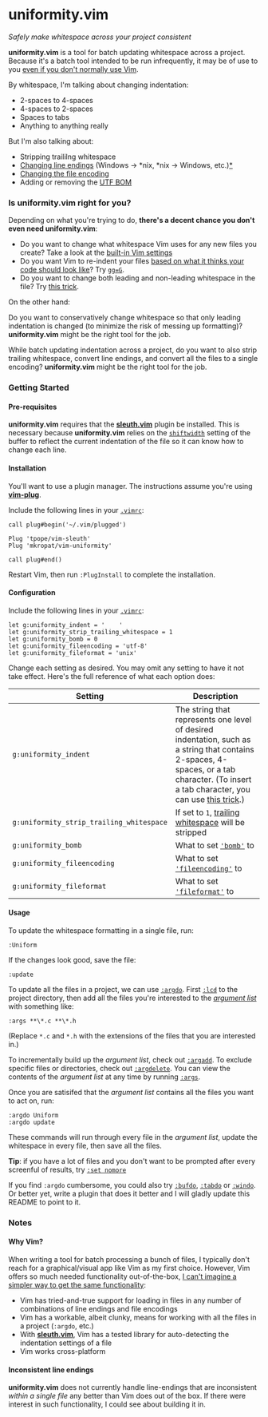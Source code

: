 # uniformity.vim

*Safely make whitespace across your project consistent*

__uniformity.vim__ is a tool for batch updating whitespace across a project.
Because it's a batch tool intended to be run infrequently, it may be of use to
you [even if you don't normally use Vim](#why-vim).

By whitespace, I'm talking about changing indentation:

- 2-spaces to 4-spaces
- 4-spaces to 2-spaces
- Spaces to tabs
- Anything to anything really

But I'm also talking about:

- Stripping traililng whitespace
- [Changing line
  endings](http://vimdoc.sourceforge.net/htmldoc/options.html#'fileformat')
  (Windows → *nix, *nix → Windows, etc.)[*](#inconsistent-line-endings)
- [Changing the file
  encoding](http://vimdoc.sourceforge.net/htmldoc/options.html#'fileencoding')
- Adding or removing the [UTF
  BOM](https://en.wikipedia.org/wiki/Byte_order_mark)

### Is uniformity.vim right for you?

Depending on what you're trying to do, __there's a decent chance you don't even
need uniformity.vim__:

- Do you want to change what whitespace Vim uses for any new files you create?
  Take a look at the [built-in Vim
  settings](http://vim.wikia.com/wiki/Indenting_source_code)
- Do you want Vim to re-indent your files [based on what it thinks your code
  should look
  like](http://vimdoc.sourceforge.net/htmldoc/indent.html#C-indenting)?  Try
  [`gg=G`](http://vim.wikia.com/wiki/Fix_indentation).
- Do you want to change both leading and non-leading whitespace in the file?
  Try [this trick](http://stackoverflow.com/a/16892086/27581).

On the other hand:

Do you want to conservatively change whitespace so that only leading
indentation is changed (to minimize the risk of messing up formatting)?
__uniformity.vim__ might be the right tool for the job.

While batch updating indentation across a project, do you want to also strip
trailing whitespace, convert line endings, and convert all the files to a
single encoding?  __uniformity.vim__ might be the right tool for the job.

### Getting Started

#### Pre-requisites

__uniformity.vim__ requires that the
[__sleuth.vim__](https://github.com/tpope/vim-sleuth) plugin be installed.
This is necessary because __uniformity.vim__ relies on the
[`shiftwidth`](http://vimdoc.sourceforge.net/htmldoc/options.html#'shiftwidth')
setting of the buffer to reflect the current indentation of the file so it can
know how to change each line.

#### Installation

You'll want to use a plugin manager.  The instructions assume you're using
[__vim-plug__](https://github.com/junegunn/vim-plug).

Include the following lines in your
[`.vimrc`](http://vim.wikia.com/wiki/Open_vimrc_file):

```viml
call plug#begin('~/.vim/plugged')

Plug 'tpope/vim-sleuth'
Plug 'mkropat/vim-uniformity'

call plug#end()
```

Restart Vim, then run `:PlugInstall` to complete the installation.

#### Configuration

Include the following lines in your
[`.vimrc`](http://vim.wikia.com/wiki/Open_vimrc_file):

```viml
let g:uniformity_indent = '    '
let g:uniformity_strip_trailing_whitespace = 1
let g:uniformity_bomb = 0
let g:uniformity_fileencoding = 'utf-8'
let g:uniformity_fileformat = 'unix'
```

Change each setting as desired.  You may omit any setting to have it not take
effect.  Here's the full reference of what each option does:

Setting                                  | Description
-----------------------------------------|----------------------
`g:uniformity_indent`                    | The string that represents one level of desired indentation, such as a string that contains 2-spaces, 4-spaces, or a tab character. (To insert a tab character, you can use [this trick](http://stackoverflow.com/a/4781099/27581).)
`g:uniformity_strip_trailing_whitespace` | If set to `1`, [trailing whitespace](http://blog.codinghorror.com/whitespace-the-silent-killer/) will be stripped
`g:uniformity_bomb`                      | What to set [`'bomb'`](http://vimdoc.sourceforge.net/htmldoc/options.html#'bomb') to
`g:uniformity_fileencoding`              | What to set [`'fileencoding'`](http://vimdoc.sourceforge.net/htmldoc/options.html#'fileencoding') to
`g:uniformity_fileformat`                | What to set [`'fileformat'`](http://vimdoc.sourceforge.net/htmldoc/options.html#'fileformat') to

#### Usage

To update the whitespace formatting in a single file, run:

    :Uniform

If the changes look good, save the file:

    :update

To update all the files in a project, we can use
[`:argdo`](http://vimdoc.sourceforge.net/htmldoc/editing.html#:argdo).  First
[`:lcd`](http://vimdoc.sourceforge.net/htmldoc/editing.html#:lcd) to the
project directory, then add all the files you're interested to the [*argument
list*](http://vimdoc.sourceforge.net/htmldoc/editing.html#argument-list) with
something like:

    :args **\*.c **\*.h

(Replace `*.c` and `*.h` with the extensions of the files that you are
interested in.)

To incrementally build up the *argument list*, check out
[`:argadd`](http://vimdoc.sourceforge.net/htmldoc/editing.html#:argadd).  To
exclude specific files or directories, check out
[`:argdelete`](http://vimdoc.sourceforge.net/htmldoc/editing.html#:argdelete).
You can view the contents of the *argument list* at any time by running
[`:args`](http://vimdoc.sourceforge.net/htmldoc/editing.html#:args).

Once you are satisifed that the *argument list* contains all the files you want
to act on, run:

    :argdo Uniform
    :argdo update

These commands will run through every file in the *argument list*, update the
whitespace in every file, then save all the files.

__Tip__: if you have a lot of files and you don't want to be prompted after
every screenful of results, try [`:set
nomore`](http://vimdoc.sourceforge.net/htmldoc/options.html#'more')

If you find `:argdo` cumbersome, you could also try
[`:bufdo`](http://vimdoc.sourceforge.net/htmldoc/windows.html#:bufdo),
[`:tabdo`](http://vimdoc.sourceforge.net/htmldoc/tabpage.html#:tabdo) or
[`:windo`](http://vimdoc.sourceforge.net/htmldoc/windows.html#:windo).  Or
better yet, write a plugin that does it better and I will gladly update this
README to point to it.

### Notes

#### Why Vim?

When writing a tool for batch processing a bunch of files, I typically don't
reach for a graphical/visual app like Vim as my first choice.  However, Vim
offers so much needed functionality out-of-the-box, [I can't imagine a simpler
way to get the same
functionality](https://github.com/mkropat/vim-uniformity/blob/master/autoload/uniformity.vim):

- Vim has tried-and-true support for loading in files in any number of combinations of line endings and file encodings
- Vim has a workable, albeit clunky, means for working with all the files in a project (`:argdo`, etc.)
- With [__sleuth.vim__](https://github.com/tpope/vim-sleuth), Vim has a tested library for auto-detecting the indentation settings of a file
- Vim works cross-platform

#### Inconsistent line endings

__uniformity.vim__ does not currently handle line-endings that are inconsistent
*within a single file* any better than Vim does out of the box.  If there were
interest in such functionality, I could see about building it in.


